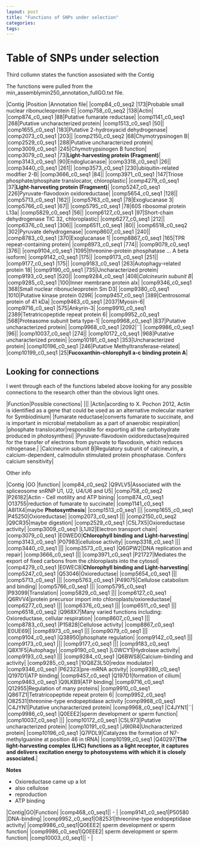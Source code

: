 ```yaml
---
layout: post
title: "Functions of SNPs under selection"
categories: 
tags: 
---
```



# Table of SNPs under selection
Third collumn states the function assosiated with the Contig 

The functions were pulled from the min_assemblymin250_annotation_fullGO.txt file.

|Contig |Position |Annotation file|
|comp84_c0_seq2	    |173|Probable small nuclear ribonucleoprotein E|
|comp758_c0_seq2	|138|Actin|
|comp874_c0_seq1	|88|Putative fumarate reductase|
|comp1141_c0_seq1	|268|Putative uncharacterized protein|
|comp1513_c0_seq1	|50||
|comp1655_c0_seq1	|183|Putative 2-hydroxyacid dehydrogenase|
|comp2073_c0_seq1	|203||
|comp2150_c0_seq2	|68|Chymotrypsinogen B|
|comp2529_c0_seq1	|288|Putative uncharacterized protein|
|comp3009_c0_seq1	|245|Chymotrypsinogen B function|
|comp3079_c0_seq1	|73|**Light-harvesting protein (Fragment)**|
|comp3143_c0_seq1	|90|Endoglucanase|
|comp3318_c0_seq1	|26||
|comp3440_c0_seq1	|261||
|comp3573_c0_seq1	|230|ubiquitin-related modifier 2-B|
|comp3666_c0_seq1	|84||
|comp3971_c0_seq1	|147|Triose phosphate/phosphate translocator, chloroplastic|
|comp4279_c0_seq1	|37|**Light-harvesting protein (Fragment)**|
|comp5247_c0_seq1	|226|Pyruvate-flavodoxin oxidoreductase|
|comp5654_c0_seq1	|128||
|comp5713_c0_seq1	|162||
|comp5763_c0_seq1	|78|Exoglucanase 3|
|comp5766_c0_seq1	|67||
|comp5795_c0_seq1	|78|60S ribosomal protein L13a|
|comp5829_c0_seq1	|56||
|comp6127_c0_seq1	|97|Short-chain dehydrogenase TIC 32, chloroplastic|
|comp6277_c0_seq1	|212||
|comp6376_c0_seq1	|306||
|comp6511_c0_seq1	|80||
|comp6518_c0_seq2	|302|Pyruvate dehydrogenase|
|comp8607_c0_seq1	|240||
|comp8783_c0_seq1	|370|Exoglucanase 1|
|comp8867_c0_seq1	|165|TPR repeat-containing protein|
|comp8973_c0_seq1	|774||
|comp9079_c0_seq1	|376||
|comp9104_c0_seq1	|1095|threonine-protein phosphatase ... A beta isoform|
|comp9142_c0_seq1	|175||
|comp9173_c0_seq1	|251||
|comp9177_c0_seq1	|175||
|comp9183_c0_seq1	|263|Autophagy-related protein 18|
|comp9190_c0_seq1	|735|Uncharacterized protein|
|comp9193_c0_seq1	|520||
|comp9284_c0_seq1	|408|*Calcineurin subunit B*|
|comp9285_c0_seq1	|100|Inner membrane protein alx|
|comp9346_c0_seq1	|368|Small nuclear ribonucleoprotein Sm D3|
|comp9380_c0_seq1	|1010|Putative kinase protein 029R|
|comp9457_c0_seq1	|389|Centrosomal protein of 41 kDa|
|comp9463_c0_seq1	|2037|Myosin-6|
|comp9716_c0_seq1	|575|Ankyrin-3|
|comp9910_c0_seq1	|2389|Tetratricopeptide repeat protein 6|
|comp9952_c0_seq1	|568|Proteasome subunit beta type-1|
|comp9968_c0_seq1	|837|Putative uncharacterized protein|
|comp9968_c0_seq1	|2092|``|
|comp9986_c0_seq1	|96||
|comp10037_c0_seq1  |274||
|comp10172_c0_seq1  |968|Putative uncharacterized protein|
|comp10191_c0_seq1  |353|Uncharacterized protein|
|comp10196_c0_seq1  |246|Putative Methyltransferase-related|
|comp10199_c0_seq1  |25|**Fucoxanthin-chlorophyll a-c binding protein A**|


## Looking for connections

I went through each of the functions labeled above looking for any possible connections to the research other than the obvious light ones.

|Function|Possible conections|
|||
|Actin|acording to X. Pochon 2012, Actin is identified as a gene that could be used as an alternative molecular marker for Symbiodinium|
|fumarate reductase|converts fumarate to succinate, and is important in microbial metabolism as a part of anaerobic respiration|
|phosphate translocator|responsible for exporting all the carbohydrate produced in photosynthesi|
|Pyruvate-flavodoxin oxidoreductase|required for the transfer of electrons from pyruvate to flavodoxin, which reduces nitrogenase.|
|Calcineurin subunit B|Regulatory subunit of calcineurin, a calcium-dependent, calmodulin stimulated protein phosphatase. Confers calcium sensitivity|








Other info


|Contig |GO |function|
|comp84_c0_seq2	    |Q9VLV5|Associated with the spliceosome snRNP U1, U2, U4/U6 and U5|
|comp758_c0_seq2	|P26182|Actin - Cell motility and ATP bining|
|comp874_c0_seq1	|O13755|reduction of fumarate to succinate|
|comp1141_c0_seq1	|A8I1X4|maybe **Photosynthesis**|
|comp1513_c0_seq1	|||
|comp1655_c0_seq1	|P45250|Oxioreductase|
|comp2073_c0_seq1	|||
|comp2150_c0_seq2	|Q9CR35|maybe digestion|
|comp2529_c0_seq1	|C5L7X5|Oxioreductase activity|
|comp3009_c0_seq1	|L1JII2|Electron transport chain|
|comp3079_c0_seq1	|E0WED0|**Chlorophyll binding and Light-harvesting**|
|comp3143_c0_seq1	|P07983|cellulose activity|
|comp3318_c0_seq1	|||
|comp3440_c0_seq1	|||
|comp3573_c0_seq1	|Q6GPW2|DNA replication and repair|
|comp3666_c0_seq1	|||
|comp3971_c0_seq1	|P21727|Mediates the export of fixed carbons from the chloroplasts into the cytosol|
|comp4279_c0_seq1	|E0WEC8|**Chlorophyll binding and Light-harvesting**|
|comp5247_c0_seq1	|Q53046|Oxioreductase|
|comp5654_c0_seq1	|||
|comp5713_c0_seq1	|||
|comp5763_c0_seq1	|P49075|Cellulose catabolism and binding|
|comp5766_c0_seq1	|||
|comp5795_c0_seq1	|P93099|Translation|
|comp5829_c0_seq1	|||
|comp6127_c0_seq1	|Q6RVV4|protein precursor import into chloroplasts/oxioreductase|
|comp6277_c0_seq1	|||
|comp6376_c0_seq1	|||
|comp6511_c0_seq1	|||
|comp6518_c0_seq2	|Q968X7|Many varied functions including: Oxioreductase, cellular respiration|
|comp8607_c0_seq1	|||
|comp8783_c0_seq1	|P15828|Cellulose activity|
|comp8867_c0_seq1	|E0UE69||
|comp8973_c0_seq1	|||
|comp9079_c0_seq1	|||
|comp9104_c0_seq1	|Q38950|phosphate regulation|
|comp9142_c0_seq1	|||
|comp9173_c0_seq1	|||
|comp9177_c0_seq1	|||
|comp9183_c0_seq1	|Q8X1F5|Autophagy|
|comp9190_c0_seq1	|L0WCY1|Hydrolase activity|
|comp9193_c0_seq1	|||
|comp9284_c0_seq1	|Q6BWS8|Calcium-binding and activity|
|comp9285_c0_seq1	|10Q8Z3L50|redox modulator|
|comp9346_c0_seq1	|P62323|pre-mRNA activity|
|comp9380_c0_seq1	|Q197D1|ATP binding|
|comp9457_c0_seq1	|Q197D1|formation of cilium|
|comp9463_c0_seq1	|Q9LKB9|ATP binding|
|comp9716_c0_seq1	|Q12955|Regulation of many proteins|
|comp9910_c0_seq1	|Q86TZ1|Tetratricopeptide repeat protein 6|
|comp9952_c0_seq1	|O82531|threonine-type endopeptidase activity
|comp9968_c0_seq1	|C4JYN1|Putative uncharacterized protein|
|comp9968_c0_seq1	|C4JYN1|``|
|comp9986_c0_seq1	|Q0EEE2|sperm development or sperm function|
|comp10037_c0_seq1  |||
|comp10172_c0_seq1  |C5L973|Putative uncharacterized protein|
|comp10191_c0_seq1  |J9I0R4|Uncharacterized protein|
|comp10196_c0_seq1  |Q7PDL9|Catalyzes the formation of N7-methylguanine at position 46 in tRNA|
|comp10199_c0_seq1  |Q40297|**The light-harvesting complex (LHC) functions as a light receptor, it captures and delivers excitation energy to photosystems with which it is closely associated.**|


**Notes**

* Oxioreductase came up a lot
* also cellulose 
* reproduction 
* ATP binding 


|Contig|GO|Function|
|comp468_c0_seq1||  - |
|comp9141_c0_seq1|P50580 |DNA-binding|
|comp9952_c0_seq1|O82531|threonine-type endopeptidase activity|
|comp9986_c0_seq1|Q0EEE2|  sperm development or sperm function|
|comp9986_c0_seq1|Q0EEE2| sperm development or sperm function|
|comp10003_c0_seq1|| - |